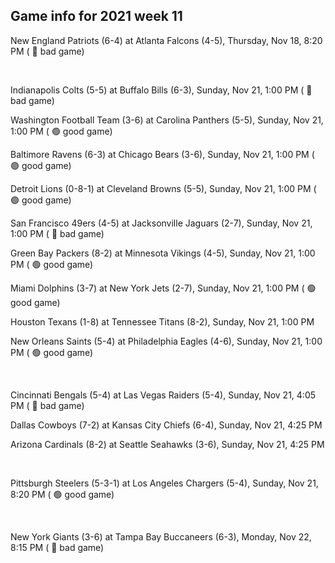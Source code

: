 ## Game info for 2021 week 11
New England Patriots (6-4) at Atlanta Falcons (4-5), Thursday, Nov 18, 8:20 PM (	:red_circle: bad game)


<br/>

Indianapolis Colts (5-5) at Buffalo Bills (6-3), Sunday, Nov 21, 1:00 PM (	:red_circle: bad game)

Washington Football Team (3-6) at Carolina Panthers (5-5), Sunday, Nov 21, 1:00 PM (	:green_circle: good game)

Baltimore Ravens (6-3) at Chicago Bears (3-6), Sunday, Nov 21, 1:00 PM (	:green_circle: good game)

Detroit Lions (0-8-1) at Cleveland Browns (5-5), Sunday, Nov 21, 1:00 PM (	:green_circle: good game)

San Francisco 49ers (4-5) at Jacksonville Jaguars (2-7), Sunday, Nov 21, 1:00 PM (	:red_circle: bad game)

Green Bay Packers (8-2) at Minnesota Vikings (4-5), Sunday, Nov 21, 1:00 PM (	:green_circle: good game)

Miami Dolphins (3-7) at New York Jets (2-7), Sunday, Nov 21, 1:00 PM (	:green_circle: good game)

Houston Texans (1-8) at Tennessee Titans (8-2), Sunday, Nov 21, 1:00 PM

New Orleans Saints (5-4) at Philadelphia Eagles (4-6), Sunday, Nov 21, 1:00 PM (	:green_circle: good game)


<br/>

Cincinnati Bengals (5-4) at Las Vegas Raiders (5-4), Sunday, Nov 21, 4:05 PM (	:red_circle: bad game)

Dallas Cowboys (7-2) at Kansas City Chiefs (6-4), Sunday, Nov 21, 4:25 PM

Arizona Cardinals (8-2) at Seattle Seahawks (3-6), Sunday, Nov 21, 4:25 PM


<br/>

Pittsburgh Steelers (5-3-1) at Los Angeles Chargers (5-4), Sunday, Nov 21, 8:20 PM (	:green_circle: good game)


<br/>

New York Giants (3-6) at Tampa Bay Buccaneers (6-3), Monday, Nov 22, 8:15 PM (	:red_circle: bad game)

